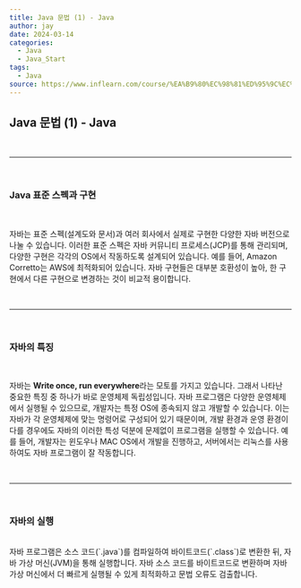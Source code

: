 ```yaml
---
title: Java 문법 (1) - Java
author: jay
date: 2024-03-14
categories:
  - Java
  - Java_Start
tags:
  - Java
source: https://www.inflearn.com/course/%EA%B9%80%EC%98%81%ED%95%9C%EC%9D%98-%EC%9E%90%EB%B0%94-%EC%9E%85%EB%AC%B8
---
```

## **Java 문법 (1) - Java**

<br />

---

<br/>

### **Java 표준 스펙과 구현**
<br/>

자바는 표준 스펙(설계도와 문서)과 여러 회사에서 실제로 구현한 다양한 자바 버전으로 나눌 수 있습니다. 이러한 표준 스펙은 자바 커뮤니티 프로세스(JCP)를 통해 관리되며, 다양한 구현은 각각의 OS에서 작동하도록 설계되어 있습니다. 예를 들어, Amazon Corretto는 AWS에 최적화되어 있습니다. 자바 구현들은 대부분 호환성이 높아, 한 구현에서 다른 구현으로 변경하는 것이 비교적 용이합니다.


<br />

---

<br/>


### **자바의 특징**
<br/>

자바는 **Write once, run everywhere**라는 모토를 가지고 있습니다. 그래서 나타난 중요한 특징 중 하나가 바로 운영체제 독립성입니다. 자바 프로그램은 다양한 운영체제에서 실행될 수 있으므로, 개발자는 특정 OS에 종속되지 않고 개발할 수 있습니다. 이는 자바가 각 운영체제에 맞는 명령어로 구성되어 있기 때문이며, 개발 환경과 운영 환경이 다를 경우에도 자바의 이러한 특성 덕분에 문제없이 프로그램을 실행할 수 있습니다. 예를 들어, 개발자는 윈도우나 MAC OS에서 개발을 진행하고, 서버에서는 리눅스를 사용하여도 자바 프로그램이 잘 작동합니다.


<br />

---

<br/>


### **자바의 실행** 
<br/>
자바 프로그램은 소스 코드(`.java`)를 컴파일하여 바이트코드(`.class`)로 변환한 뒤, 자바 가상 머신(JVM)을 통해 실행합니다. 자바 소스 코드를 바이트코드로 변환하며 자바 가상 머신에서 더 빠르게 실행될 수 있게 최적화하고 문법 오류도 검출합니다.
